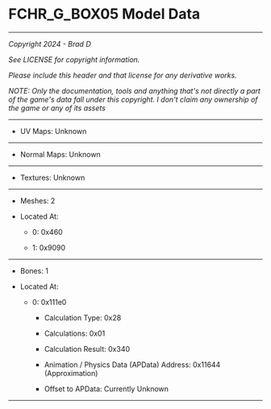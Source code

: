 # FCHR_G_BOX05 Model Data

---

*Copyright 2024 - Brad D*

*See LICENSE for copyright information.*

*Please include this header and that license for any derivative works.*

*NOTE: Only the documentation, tools and anything that's not directly a part of the game's data fall under this copyright. I don't claim any ownership of the game or any of its assets*

---


* UV Maps: Unknown

---

* Normal Maps: Unknown

---

* Textures: Unknown

---

* Meshes: 2

* Located At:

  * 0: 0x460

  * 1: 0x9090

---

* Bones: 1

* Located At:

  * 0: 0x111e0

    * Calculation Type: 0x28

    * Calculations: 0x01

    * Calculation Result: 0x340

    * Animation / Physics Data (APData) Address: 0x11644 (Approximation)

    * Offset to APData: Currently Unknown

---

